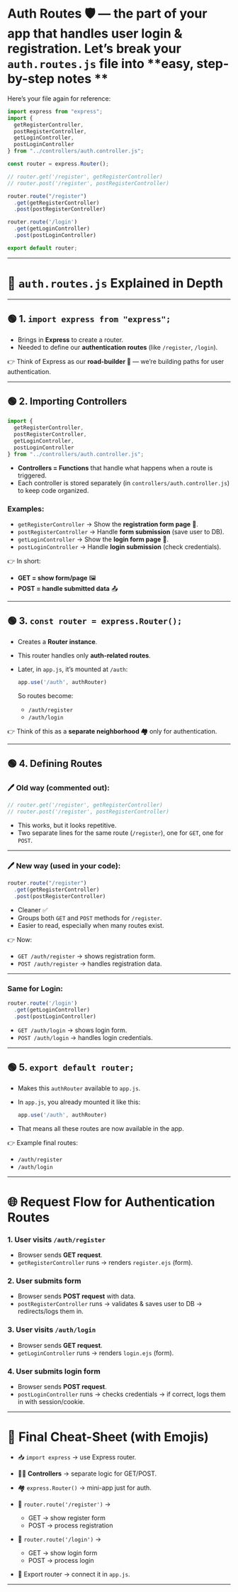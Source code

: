 
# **Auth Routes** 🛡️ — the part of your app that handles **user login & registration**. Let’s break your `auth.routes.js` file into **easy, step-by-step notes ** 

Here’s your file again for reference:

```js
import express from "express";
import {
  getRegisterController,
  postRegisterController,
  getLoginController,
  postLoginController
} from "../controllers/auth.controller.js";

const router = express.Router();

// router.get('/register', getRegisterController)
// router.post('/register', postRegisterController)

router.route("/register")
  .get(getRegisterController)
  .post(postRegisterController)

router.route('/login')
  .get(getLoginController)
  .post(postLoginController)

export default router;
```

---

# 🌟 `auth.routes.js` Explained in Depth

---

## 🟢 1. `import express from "express";`

* Brings in **Express** to create a router.
* Needed to define our **authentication routes** (like `/register`, `/login`).

👉 Think of Express as our **road-builder 🚧** — we’re building paths for user authentication.

---

## 🟢 2. Importing Controllers

```js
import {
  getRegisterController,
  postRegisterController,
  getLoginController,
  postLoginController
} from "../controllers/auth.controller.js";
```

* **Controllers = Functions** that handle what happens when a route is triggered.
* Each controller is stored separately (in `controllers/auth.controller.js`) to keep code organized.

### Examples:

* `getRegisterController` → Show the **registration form page** 📝.
* `postRegisterController` → Handle **form submission** (save user to DB).
* `getLoginController` → Show the **login form page** 🔑.
* `postLoginController` → Handle **login submission** (check credentials).

👉 In short:

* **GET = show form/page** 🖼️
* **POST = handle submitted data** 📤

---

## 🟢 3. `const router = express.Router();`

* Creates a **Router instance**.
* This router handles only **auth-related routes**.
* Later, in `app.js`, it’s mounted at `/auth`:

  ```js
  app.use('/auth', authRouter)
  ```

  So routes become:

  * `/auth/register`
  * `/auth/login`

👉 Think of this as a **separate neighborhood 🏘️** only for authentication.

---

## 🟢 4. Defining Routes

### 🖊️ Old way (commented out):

```js
// router.get('/register', getRegisterController)
// router.post('/register', postRegisterController)
```

* This works, but it looks repetitive.
* Two separate lines for the same route (`/register`), one for `GET`, one for `POST`.

---

### 🖊️ New way (used in your code):

```js
router.route("/register")
  .get(getRegisterController)
  .post(postRegisterController)
```

* Cleaner ✅
* Groups both `GET` and `POST` methods for `/register`.
* Easier to read, especially when many routes exist.

👉 Now:

* `GET /auth/register` → shows registration form.
* `POST /auth/register` → handles registration data.

---

### Same for Login:

```js
router.route('/login')
  .get(getLoginController)
  .post(postLoginController)
```

* `GET /auth/login` → shows login form.
* `POST /auth/login` → handles login credentials.

---

## 🟢 5. `export default router;`

* Makes this `authRouter` available to `app.js`.
* In `app.js`, you already mounted it like this:

  ```js
  app.use('/auth', authRouter)
  ```
* That means all these routes are now available in the app.

👉 Example final routes:

* `/auth/register`
* `/auth/login`

---

# 🌐 Request Flow for Authentication Routes

### 1. User visits `/auth/register`

* Browser sends **GET request**.
* `getRegisterController` runs → renders `register.ejs` (form).

### 2. User submits form

* Browser sends **POST request** with data.
* `postRegisterController` runs → validates & saves user to DB → redirects/logs them in.

### 3. User visits `/auth/login`

* Browser sends **GET request**.
* `getLoginController` runs → renders `login.ejs` (form).

### 4. User submits login form

* Browser sends **POST request**.
* `postLoginController` runs → checks credentials → if correct, logs them in with session/cookie.

---

# 🌟 Final Cheat-Sheet (with Emojis)

* 📥 `import express` → use Express router.
* 🧑‍💻 **Controllers** → separate logic for GET/POST.
* 🏘️ `express.Router()` → mini-app just for auth.
* 📝 `router.route('/register')` →

  * GET → show register form
  * POST → process registration
* 🔑 `router.route('/login')` →

  * GET → show login form
  * POST → process login
* 📡 Export router → connect it in `app.js`.

---